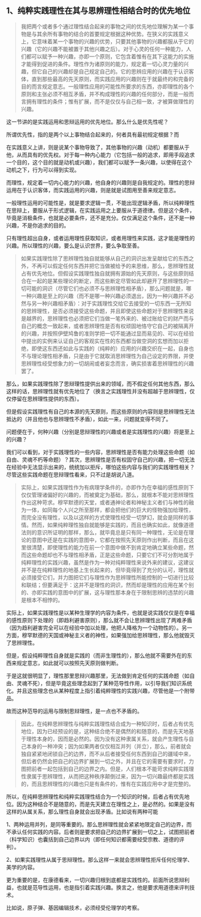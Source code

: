 <h2>1、纯粹实践理性在其与思辨理性相结合时的优先地位</h2><blockquote>我把两个或者多个通过理性结合起来的事物之间的优先地位理解为某一个事物是与其余所有事物的结合的首要规定根据这种优势。在狭义的实践意义上，它意味着某一个事物的兴趣的优势，只要其他事物的兴趣都服从于它的兴趣（它的兴趣不能被置于其他兴趣之后）。对于心灵的任何一种能力，人们都可以赋予一种兴趣，亦即一个原则，它包含着惟有在其下这能力的实施才能得到促进的条件。理性作为诸原则的能力，规定着一切心灵力量的兴趣，但它自己的兴趣却是自己规定自己的。它的思辨应用的兴趣在于认识客体，直到那些最高的先天原则，而实践应用的兴趣则在于就最终的和完备的目的而言规定意志。一般理性应用的可能性所要求的东西，亦即理性的各个原则和主张必须不相互矛盾，并不构成理性的兴趣的任何部分，而是一般而言拥有理性的条件；惟有扩展，而不是仅仅与自己相一致，才被算做理性的兴趣。</blockquote><p>这一节讲的是实践运用和思辩运用的优先地位。那么什么是优先性呢？</p><p>所谓优先性，指的是两个以上事物结合起来的，何者具有最初规定根据？而</p><p>在实践意义上讲，则是说某个事物导致了，其他事物的兴趣（动机）都要服从于他，从而具有的优先权。对于每一种内心能力（它包括一般的追求，即用手段追求一个目的，这个目的就是动机或兴趣），我们都可以赋予一条兴趣，以使得在这个动机之下，行为可以得到实现。</p><p>而理性，规定着一切内心能力的兴趣，他自身的兴趣则是自我规定的。理性的思辩运用在于认识客体，而实践运用的兴趣，则是就是试图用至善来规定意志。</p><p>一般理性运用的可能性是，就是要求逻辑一贯，不能出现逻辑矛盾，所以纯粹理性在思辩上，要服从于形式逻辑，在实践运用之上要服从于道德律。但是这个条件，毕竟是消极条件，也就是必要条件，还不是充分。仅仅满足这个条件，还不是一种兴趣，不是你追求的目的。</p><p>只有理性超出自身，或者运用理性获取知识，或者用理性来实践，这才能是理性的兴趣。所以理性的兴趣，要么是认识世界，要么争取至善。</p><blockquote>如果实践理性除了思辨理性独自就能够从自己的洞识出发呈献给它的东西之外，不再可以假定任何东西并把它当做被给予的来思维，那么，思辨理性就占有优先地位。但假设实践理性独自就拥有源始的先天原则，与这些原则结合在一起的是某些理论的断定，而这些断定尽管如此却避开了思辨理性的一切可能的洞识（尽管它们也必须不与思辨理性相矛盾），那么问题就是，哪一种兴趣是至上的兴趣（而不是哪一种兴趣必须退出，因为一种兴趣并不必然与另一种兴趣相矛盾）：对于实践理性交给它去接受的一切东西一无所知的思辨理性，是否必须接受这些命题，并且即使这些命题对于思辨理性来说是越界的，思辨理性也必须把它们当做一笔外来的、被过账给它的财产而与自己的概念一致起来，或者思辨理性是否有权顽固地恪守它自己的被隔离开的兴趣，并按照伊壁鸠鲁的准则学把一切不能通过显而易见的、可以在经验中提出的实例来认证自己的客观实在性的东西都当做空洞的玄想而加以拒绝，即使这东西还如此与实践的（纯粹的）应用的兴趣交织在一起，自身也不与理论理性相矛盾，只是由于它就取消思辨理性为自己设定的界限，并使思辨理性经受想象力的一切胡闹或者妄念而言，确实损害着思辨理性的兴趣罢了。</blockquote><p>那么，如果实践理性除了思辩理性提供出来的领域，而不假定任何其他东西，那么这样的话，思辨理性就有优先地位了（换言之实践理性并没有超越于思辨理性，仅仅停留在思辨理性提供的东西）。</p><p>但是假设实践理性有自己的本源的先天原则，而这些原则的内容则是思辨理性无法抵达的（并且他也与思辨理性不矛盾），如此一来，问题就变得不同了。</p><p>问题便在于，何种兴趣（分别是思辩理性的兴趣或者是实践理性的兴趣）将是至上的兴趣？</p><p>我们可以看到，对于实践理性的一些内容，思辨理性是否有能力处理这些命题（如自由、灵魂不朽等命题）？其次，思辨理性是否有权固守自己的兴趣，把一切无法在经验中无法显示出来的，统统加以拒斥，哪怕这些内容与我们的实践理性相关？尽管这些实践命题在思辩理性看来，只不过是胡说八道。</p><blockquote>实际上，如果实践理性作为有病理学条件的，亦即作为在幸福的感性原则下仅仅管理诸偏好的兴趣的，而被奠定为基础，那么，就根本不能对思辨理性作出这种苛求。穆罕默德的天堂，或者通神论者和神秘主义者们与神性的融为一体，如同每个人兴之所至那样，都会把他们的巨大的怪物强加给理性，而完全没有理性，以及以这样的方式使理性经受一切梦幻，就会是同样的事情。然而，如果纯粹理性独自就能够是实践的，而且也确实如此，就像道德法则的意识所证明的那样，那么，就毕竟总是只有同一种理性，无论是在理论的意图中还是在实践的意图中，它都在按照先天原则作出判断，而且在这里很清楚，即使理性的能力在前一个意图中做不到肯定地确立某些命题，然而这些命题却也不与理性相矛盾，正是这些命题，只要它们不可分割地属于纯粹理性的实践兴趣，虽然是作为一种对纯粹理性来说外来的建议，这建议并不是在纯粹理性的地基上生长起来的，但毕竟得到了充分的认可，理性就必须接受它们，并力图把它们与理性作为思辨理性所能控制的一切进行比较和联结；但要满足于：这并不是理性的洞识，然而却是理性的应用在某个别的、亦即实践的意图中的扩展，这与理性那本身在于限制思辨的违禁的兴趣是根本不相悖的。</blockquote><p>实际上，如果实践理性是以某种生理学的内容为条件，也就是说实践仅仅是在幸福的感性原则下处理的（即趋利避害原则），那么就不会让思辨理性出现了两难矛盾（因为趋利避害完全可以在经验中加以处理，他把人降格为一个动物性的）。另一方面，穆罕默德的天国或神秘主义者的神性，如果强加给思辨理性，那么他就毁灭了思辨理性。</p><p>但是，假设纯粹理性自身就是实践的（而非生理性的），那么他就不需要外在的东西来规定意志，如此就可以按照先天原则做判断。</p><p>于是这就很明显了，理性那里思辩兴趣那里，无法做到肯定任何的实践命题（如自由、灵魂不死），但是毕竟这些理念起到了某种范导性作用，以引导我们知识系统化。并且这些理念也从某种程度上指引着纯粹理性的实践兴趣，尽管他是一个附带品。</p><p>故而这种范导的运用与限制思辩理性，是一点也不矛盾的。</p><blockquote>因此，在纯粹思辨理性与纯粹实践理性结合成为一种知识时，后者占有优先地位，因为已经预设的是，这种结合绝不是偶然的和随意的，而是先天地基于理性本身的，因而是必然的。因为没有这种隶属关系，就会产生理性与自己本身的一种冲突；因为如果两者仅仅相互并列（并立），那么，前者就会独自紧紧地闭锁自己的边界，而不从后者接受任何东西到自己的疆域中来，但后者仍然会把自己的边界扩展到一切之外，并且在它的需要有要求时，力图把前者一起包括到自己的边界之内。但是，人们根本不能苛求纯粹实践理性隶属于思辨理性，从而把这种秩序颠倒过来，因为一切兴趣最终都是实践的，而且思辨理性的兴趣也只是有条件的，惟有在实践应用中才是完整的。</blockquote><p>所以，在纯粹思辨理性和纯粹实践理性结合为一个知识的时候，后者占有优先地位。因为这种结合不是随意的，而是先天建立在理性之上，是必然的。如果是没有这样的从属关系，那么理性自身就会出现矛盾。比如说有两种可能</p><p>1、两种运用并列，是同等重要的。那么思辨理性就会紧紧地限定自己的边界，而不承认任何实践的内容。后者则是要求把自己的边界扩展到一切之上，试图把前者（科学知识）也囊括到自己边界以内（即任何知识都需要经受宗教、道德的评判）。</p><p>2、如果实践理性从属于思辩理性。那么这样一来就会思辨理性拒斥任何伦理学、美学的内容。</p><p>更为重要的是，在康德看来，一切兴趣归根到底都是实践性的。前面所说思辩利益，也就是范导性运用，也是指引着实践兴趣。换言之，他是要求用道德来评判技术。</p><p>比如说，原子弹、基因编辑技术，必须经受伦理学的考察。</p><p></p>